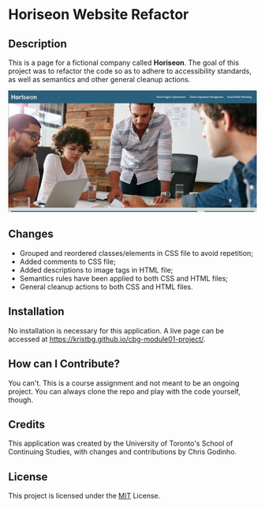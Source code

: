 # Horiseon Website Refactor

## Description

This is a page for a fictional company called **Horiseon**. The goal of this project was to refactor the code so as to adhere to accessibility standards, as well as semantics and other general cleanup actions.

![A render of the finished page](/assets/images/site-screencap.jpg)

## Changes

   - Grouped and reordered classes/elements in CSS file to avoid repetition;
   - Added comments to CSS file;
   - Added descriptions to image tags in HTML file;
   - Semantics rules have been applied to both CSS and HTML files;
   - General cleanup actions to both CSS and HTML files.

## Installation

No installation is necessary for this application. A live page can be accessed at <https://kristbg.github.io/cbg-module01-project/>.

## How can I Contribute?

You can't. This is a course assignment and not meant to be an ongoing project. You can always clone the repo and play with the code yourself, though.

## Credits

This application was created by the University of Toronto's School of Continuing Studies, with changes and contributions by Chris Godinho.

## License

This project is licensed under the [MIT](/LICENSE) License.
